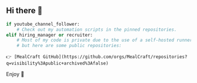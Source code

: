 ## Hi there 👋

```python
if youtube_channel_follower:
    # Check out my automation scripts in the pinned repositories.
elif hiring_manager or recruiter:
    # Most of my code is private due to the use of a self-hosted runner,
    # but here are some public repositories:
```
    👉 [MealCraft GitHub](https://github.com/orgs/MealCraft/repositories?q=visibility%3Apublic+archived%3Afalse)

Enjoy 💪
